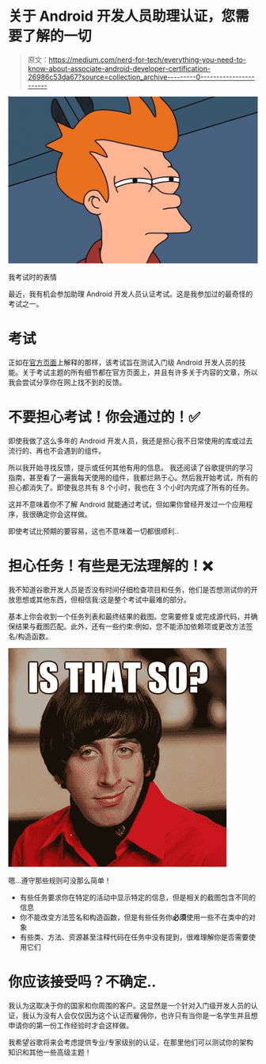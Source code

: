 # 关于 Android 开发人员助理认证，您需要了解的一切

> 原文：<https://medium.com/nerd-for-tech/everything-you-need-to-know-about-associate-android-developer-certification-26986c53da67?source=collection_archive---------0----------------------->

![](img/aecb5e14256008c81c7db4baa4401cd5.png)

我考试时的表情

最近，我有机会参加助理 Android 开发人员认证考试。这是我参加过的最奇怪的考试之一。

# 考试

正如在[官方页面](https://developers.google.com/certification/associate-android-developer)上解释的那样，该考试旨在测试入门级 Android 开发人员的技能。关于考试主题的所有细节都在官方页面上，并且有许多关于内容的文章，所以我会尝试分享你在网上找不到的反馈。

# 不要担心考试！你会通过的！✅

即使我做了这么多年的 Android 开发人员，我还是担心我不日常使用的库或过去流行的、再也不会遇到的组件。

所以我开始寻找反馈，提示或任何其他有用的信息。
我还阅读了谷歌提供的学习指南，甚至看了一遍我每天使用的组件，我都烂熟于心。然后我开始考试，所有的担心都消失了。即使我总共有 8 个小时，我也在 3 个小时内完成了所有的任务。

这并不意味着你不了解 Android 就能通过考试，但如果你曾经开发过一个应用程序，我很确定你会这样做。

即使考试比预期的要容易，这也不意味着一切都很顺利..

# 担心任务！有些是无法理解的！❌

我不知道谷歌开发人员是否没有时间仔细检查项目和任务，他们是否想测试你的开放思想或其他东西，但相信我:这是整个考试中最难的部分。

基本上你会收到一个任务列表和最终结果的截图。您需要修复或完成源代码，并确保结果与截图匹配。此外，还有一些约束:例如，您不能添加依赖项或更改方法签名/构造函数。

![](img/d6b5f169aef19f9f19c3d79217e87f4d.png)

嗯…遵守那些规则可没那么简单！

*   有些任务要求你在特定的活动中显示特定的信息，但是相关的截图包含不同的信息
*   你不能改变方法签名和构造函数，但是有些任务你**必须**使用一些不在类中的对象
*   有些类、方法、资源甚至注释代码在任务中没有提到，很难理解你是否需要使用它们

# 你应该接受吗？不确定..

我认为这取决于你的国家和你周围的客户。这显然是一个针对入门级开发人员的认证，我认为没有人会仅仅因为这个认证而雇佣你，也许只有当你是一名学生并且想申请你的第一份工作经验时才会这样做。

我希望谷歌将来会考虑提供专业/专家级别的认证，在那里他们可以测试你的架构知识和其他一些高级主题！